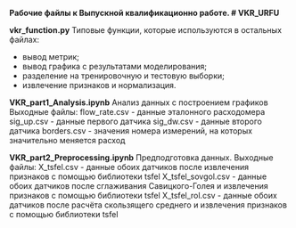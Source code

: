 **Рабочие файлы к Выпускной квалификационно работе. # VKR_URFU**

**vkr_function.py** 
Типовые функции, которые используются в остальных файлах:</br>
- вывод метрик;
- вывод графика с результатами моделирования;
- разделение на тренировочную и тестовую выборки;
- извлечение признаков и нормализация.

**VKR_part1_Analysis.ipynb**
Анализ данных с построением графиков Выходные файлы:
flow_rate.csv - данные эталонного расходомера
sig_up.csv - данные первого датчика
sig_dw.csv - данные второго датчика
borders.csv - значения номера измерений, на которых значительно меняется расход

**VKR_part2_Preprocessing.ipynb**
Предподготовка данных. Выходные файлы:
X_tsfel.csv - данные обоих датчиков после извлечения признаков с помощью библиотеки tsfel
X_tsfel_sovgol.csv - данные обоих датчиков после сглаживания Савицкого-Голея и извлечения признаков с помощью библиотеки tsfel
X_tsfel_rol.csv - данные обоих датчиков после расчёта скользящего среднего и извлечения признаков с помощью библиотеки tsfel
